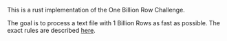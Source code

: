 This is a rust implementation of the One Billion Row Challenge.

The goal is to process a text file with 1 Billion Rows as fast as possible. 
The exact rules are described [here](https://github.com/gunnarmorling/1brc). 

